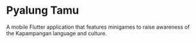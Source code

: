 # Pyalung Tamu

A mobile Flutter application that features minigames to raise awareness of the Kapampangan language and culture.
